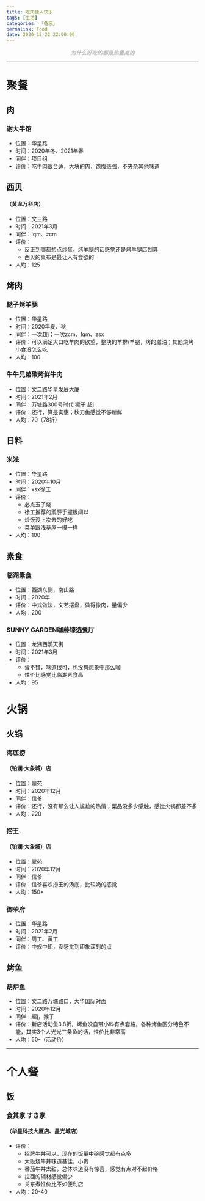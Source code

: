 ```yaml
---
title: 吃肉使人快乐
tags: [生活]
categories: 「备忘」
permalink: Food
date: 2020-12-22 22:00:00
---
```

<center> <font color="#bababa">

***为什么好吃的都是热量高的***

</font> </center>
<!--more-->

---

# 聚餐

## 肉

### 谢大牛馆

- 位置：华星路
- 时间：2020年冬、2021年春
- 同伴：项目组
- 评价：吃牛肉很合适，大块的肉，饱腹感强，不夹杂其他味道

## 西贝

#### （黄龙万科店）

- 位置：文三路
- 时间：2021年3月
- 同伴：lqm、zcm
- 评价：
  - 反正到哪都想点炒蛋，烤羊腿的话感觉还是烤羊腿店划算
  - 西贝的桌布是最让人有食欲的
- 人均：125

## 烤肉

### 鞑子烤羊腿

- 位置：华星路
- 时间：2020年夏、秋
- 同伴：一次超j；一次zcm、lqm、zsx
- 评价：可以满足大口吃羊肉的欲望，整块的羊排/羊腿，烤的滋油；其他烧烤小食没怎么吃
- 人均：100

### 牛牛兄弟碳烤鲜牛肉

- 位置：文二路华星发展大厦
- 时间：2021年2月
- 同伴：万塘路300号时代 猴子 超j
- 评价：还行，算是实惠；秋刀鱼感觉不够新鲜
- 人均：70（78折）

## 日料

### 米浅

- 位置：华星路
- 时间：2020年10月
- 同伴：xsx徐工
- 评价：
  - 必点玉子烧
  - 徐工推荐的鹅肝手握很阔以
  - 炒饭没上次去的好吃
  - 菜单跟浅草屋一模一样
- 人均：100

## 素食

### 临湖素食

- 位置：西湖东侧，南山路
- 时间：2020年
- 评价：中式做法，文艺摆盘，做得像肉，量偏少
- 人均：200

### SUNNY GARDEN咖藤臻选餐厅

- 位置：龙湖西溪天街
- 时间：2021年3月
- 评价：
  - 蛋不错，味道很可，也没有想象中那么咖
  - 性价比感觉比临湖素食高
- 人均：95

# 火锅

## 火锅

### 海底捞

#### （铂澜·大象城）店

- 位置：翠苑
- 时间：2020年12月
- 同伴：信爷
- 评价：还行，没有那么让人尴尬的热情；菜品没多少感触，感觉火锅都差不多
- 人均：220

### 捞王.

#### （铂澜·大象城）店

- 位置：翠苑
- 时间：2020年12月
- 同伴：信爷
- 评价：信爷喜欢捞王的汤底，比较奶的感觉
- 人均：150+

### 御荣府

- 位置：华星路
- 时间：2021年2月
- 同伴：周工、黄工
- 评价：中规中矩，没感觉到印象深刻的点

## 烤鱼

### 葫炉鱼

- 位置：文二路万塘路口，大华国际对面
- 时间：2020年12月
- 同伴：超j，猴子
- 评价：新店活动鱼3.8折，烤鱼没自带小料有点套路，各种烤鱼区分特色不能，其实3个人光光三条鱼的话，性价比非常高
- 人均：50-（活动价）


---


# 个人餐

## 饭

### 食其家 すき家

#### （华星科技大厦店、星光城店）

- 评价：
  - 招牌牛丼可以，现在的饭量中碗感觉都有点多
  - 大阪烧牛丼味道甚佳，小贵
  - 番茄牛丼太甜，总体味道没有惊喜，感觉有点对不起价格
  - 拉面的辅材感觉偏少
  - 关东煮性价比不如便利店
- 人均：20-40

